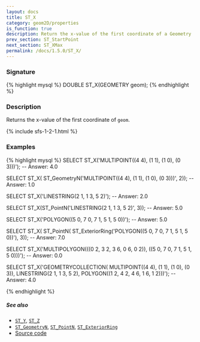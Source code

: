 ```yaml
---
layout: docs
title: ST_X
category: geom2D/properties
is_function: true
description: Return the x-value of the first coordinate of a Geometry
prev_section: ST_StartPoint
next_section: ST_XMax
permalink: /docs/1.5.0/ST_X/
---
```


### Signature

{% highlight mysql %}
DOUBLE ST_X(GEOMETRY geom);
{% endhighlight %}

### Description

Returns the x-value of the first coordinate of `geom`.

{% include sfs-1-2-1.html %}

### Examples

{% highlight mysql %}
SELECT ST_X('MULTIPOINT((4 4), (1 1), (1 0), (0 3)))');
-- Answer: 4.0

SELECT ST_X(
    ST_GeometryN('MULTIPOINT((4 4), (1 1), (1 0), (0 3)))', 2));
-- Answer: 1.0

SELECT ST_X('LINESTRING(2 1, 1 3, 5 2)');
-- Answer: 2.0

SELECT ST_X(ST_PointN('LINESTRING(2 1, 1 3, 5 2)', 3));
-- Answer: 5.0

SELECT ST_X('POLYGON((5 0, 7 0, 7 1, 5 1, 5 0))');
-- Answer: 5.0

SELECT ST_X(
    ST_PointN(
        ST_ExteriorRing('POLYGON((5 0, 7 0, 7 1, 5 1, 5 0))'), 3));
-- Answer: 7.0

SELECT ST_X('MULTIPOLYGON(((0 2, 3 2, 3 6, 0 6, 0 2)),
                          ((5 0, 7 0, 7 1, 5 1, 5 0)))');
-- Answer: 0.0

SELECT ST_X('GEOMETRYCOLLECTION(
               MULTIPOINT((4 4), (1 1), (1 0), (0 3)),
               LINESTRING(2 1, 1 3, 5 2),
               POLYGON((1 2, 4 2, 4 6, 1 6, 1 2)))');
-- Answer: 4.0

{% endhighlight %}

##### See also

* [`ST_Y`](../ST_Y), [`ST_Z`](../ST_Z)
* [`ST_GeometryN`](../ST_GeometryN), [`ST_PointN`](../ST_PointN), [`ST_ExteriorRing`](../ST_ExteriorRing)
* <a href="https://github.com/orbisgis/h2gis/blob/master/h2gis-functions/src/main/java/org/h2gis/functions/spatial/properties/ST_X.java" target="_blank">Source code</a>
